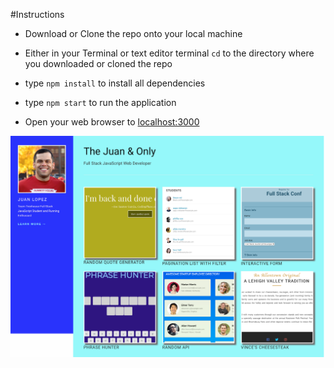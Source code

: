 #Instructions

- Download or Clone the repo onto your local machine

- Either in your Terminal or text editor terminal `cd` to the directory where you downloaded or cloned the repo

- type `npm install` to install all dependencies

- type `npm start` to run the application

- Open your web browser to [localhost:3000](localhost:3000)

![Alt text](/public/images/index.png 'Screenshot')
